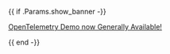 {{ if .Params.show_banner -}}

<div class="o-banner">

<i class="fas fa-bullhorn"></i> [OpenTelemetry Demo now Generally Available!](/blog/2022/announcing-opentelemetry-demo-release/)

</div>
{{ end -}}
